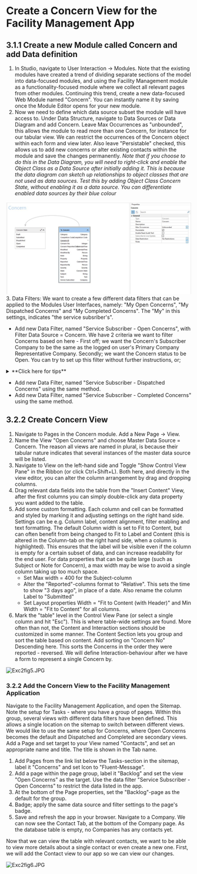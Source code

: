 # Create a Concern View for the Facility Management App


## 3.1.1 Create a new Module called Concern and add Data definition
1. In Studio, navigate to User Interaction -> Modules. Note that the existing modules have created a trend of dividing separate sections of the model into data-focused modules, and using the Facility Management module as a functionality-focused module where we collect all relevant pages from other modules. Continuing this trend, create a new data-focused Web Module named "Concern". You can instantly name it by saving once the Module Editor opens for your new module.
2. Now we need to define which data source subset the module will have access to. Under Data Structure, navigate to Data Sources or Data Diagram and add Concern. Leave Max Occurrences as "unbounded", this allows the module to read more than one Concern, for instance for our tabular view. We can restrict the occurrences of the Concern object within each form and view later. Also leave "Persistable" checked, this allows us to add new concerns or alter existing contacts within the module and save the changes permanently. *Note that if you choose to do this in the Data Diagram, you will need to right-click and enable the Object Class as a Data Source after initially adding it. This is because the data diagram can sketch up relationships to object classes that are not used as data sources. Test this by adding Object Class Concern State, without enabling it as a data source. You can differentiate enabled data sources by their blue colour*


  ![Exc2fig5.JPG](media/Concern_DataSources.JPG)
3. Data Filters: We want to create a few different data filters that can be applied to the Modules User Interfaces, namely: "My Open Concerns", "My Dispatched Concerns" and "My Completed Concerns". The "My" in this settings, indicates "the service subsriber's".

  * Add new Data Filter, named "Service Subscriber - Open Concerns", with Filter Data Source = Concern.  We have 2 criteria we want to filter Concerns based on here - First off; we want the Concern's Subscriber Company to be the same as the logged on user's Primary Company Representative Company. Secondly; we want the Concern status to be Open. You can try to set up this filter without further instructions, or;
  <details>
    <summary> **Click here for tips** </summary>
  We place the Object or Source we want to filter on the left hand side (Concern.Subscriber Company). This is a datafield available in the Web Module's data structure, so double-clicking (or right clicking and selecting "Select Object or Field") allows you to look in your available data sources for the comparison baseline here. We want to compare the Concern's Company value to the logged in user's primary company. Right click and choose "Select Object or Field" again. Note the Data Sources with different format to your Module Data Sources in the bottom of the "Data Source" list. These data sources are "session based". They can provide information about a logged on user, or error events as they occur. Highlight "Active User Account (Person)" and select "Primary Company Representative Company".
  Add another condition, and set "Concern.State is equal to" as the conditional basis. State is a Code Domain - this means that there is a set number of values this comparison can use. Right click on the empty right-hand side, and choose "Open" from the value list.

    <details>
        <summary> **Click here to view the finished data filter** </summary>
          ![Exc2fig5.JPG](media/Concern_DataFilter.JPG)
          </details>

  </details>



  * Add new Data Filter, named "Service Subscriber - Dispatched Concerns" using the same method.
  * Add new Data Filter, named "Service Subscriber - Completed Concerns" using the same method.




## 3.2.2 Create Concern View

1. Navigate to Pages in the Concern module. Add a New Page -> View.
2. Name the View "Open Concerns" and choose Master Data Source = Concern. The reason all views are named in plural, is because their tabular nature indicates that several instances of the master data source will be listed.
3. Navigate to View on the left-hand side and Toggle "Show Control View Pane" in the Ribbon (or click Ctrl+Shift+L). Both here, and directly in the view editor, you can alter the column arrangement by drag and dropping columns.
4. Drag relevant data fields into the table from the "Insert Content" View, after the first columns you can simply double-click any data property you want added to the table.
5. Add some custom formatting. Each column and cell can be formatted and styled by marking it and adjusting settings on the right hand side. Settings can be e.g. Column label, content alignment, filter enabling and text formatting. The default Column width is set to Fit to Content, but can often benefit from being changed to Fit to Label and Content (this is altered in the Column-tab on the right hand side, when a column is highlighted). This ensures that the label will be visible even if the column is empty for a certain subset of data, and can increase readability for the end user. For data properties that can be quite large (such as Subject or Note for Concern), a max width may be wise to avoid a single column taking up too much space.
    * Set Max width = 400 for the Subject-column
    * Alter the "Reported"-columns format to "Relative". This sets the time to show "3 days ago", in place of a date. Also rename the column Label to "Submitted"
    * Set Layout properties Width = "Fit to Content (with Header)" and Min Width = "Fit to Content" for all columns.
6. Mark the "table" level in the Control View Pane (or select a single column and hit "Esc"). This is where table-wide settings are found. More often than not, the Content and Interaction sections should be customized in some manner. The Content Section lets you group and sort the table based on content. Add sorting on "Concern No" Descending here. This sorts the Concerns in the order they were reported - reversed. We will define Interaction-behaviour after we have a form to represent a single Concern by.

  ![Exc2fig5.JPG](media/Exc2fig5.JPG)

### 3.2.2 Add the Concern View to the Facility Management Application
Navigate to the Facility Management Application, and open the Sitemap. Note the setup for Tasks - where you have a group of pages. Within this group, several views with different data filters have been defined. This allows a single location on the sitemap to switch between different views. We would like to use the same setup for Concerns, where Open Concerns becomes the default and Dispatched and Completed are secondary views.
Add a Page and set target to your View named "Contacts", and set an appropriate name and title. The title is shown in the Tab name.

1. Add Pages from the link list below the Tasks-section in the sitemap, label it "Concerns" and set Icon to "Fluent-Message".
2. Add a page within the page group, label it "Backlog" and set the view "Open Concerns" as the target. Use the data filter "Service Subscriber - Open Concerns" to restrict the data listed in the app.
3. At the bottom of the Page properties, set the "Backlog"-page as the default for the group.
4. Badge; apply the same data source and filter settings to the page's badge.
5. Save and refresh the app in your browser. Navigate to a Company. We can now see the Contact Tab, at the bottom of the Company page. As the database table is empty, no Companies has any contacts yet.

Now that we can view the table with relevant contacts, we want to be able to view more details about a single contact or even create a new one. First, we will add the Contact view to our app so we can view our changes.

  ![Exc2fig6.JPG](media/Exc2fig6.JPG)
